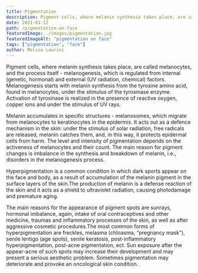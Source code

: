 ```yaml
---
title: Pigmentation
description: Pigment cells, where melanin synthesis takes place, are called melanocytes, and the process itself
date: 2021-01-12
path: /pigmentation-on-face
featuredImage: ./images/pigmentation.jpg
featuredImageAlt: "pigmentation on face"
tags: ["pigmentation", "face"]
author: Melisa Laurini
---
```

 
Pigment cells, where melanin synthesis takes place, are called melanocytes, and the process itself - melanogenesis, which is regulated from internal (genetic, hormonal) and external (UV radiation, chemical) factors. Melanogenesis starts with melanin synthesis from the tyrosine amino acid, found in melanocytes, under the stimulus of the tyrosinase enzyme. Activation of tyrosinase is realized in the presence of reactive oxygen, copper ions and under the stimulus of UV rays.

Melanin  accumulates in specific structures - melanosomes, which migrate from melanocytes to keratinocytes in the epidermis. It acts out as a defence mechanism in the skin: under the stimulus of solar radiation, free radicals are released, melanin catches them, and, in this way, it protects epidermal cells from harm. The level and intensity of pigmentation depends on the activeness of melanocytes and their count. The main reason for pigment changes is imbalance in the synthesis and breakdown of melanin, i.e., disorders in the melanogenesis process.  

Hyperpigmentation is a common condition in which dark sports appear on the face and body, as a result of accumulation of the melanin pigment in the surface layers of the skin.The production of melanin is a defense reaction of the skin and it acts as a shield to ultraviolet radiation, causing photodamage and premature aging.

The main reasons for the appearance of pigment spots are sunrays, hormonal imbalance, again, intake of oral contraceptives and other medicine, traumas and inflammatory processes of the skin, as well as after aggressive cosmetic procedures.The most common forms of hyperpigmentation are freckles, melasma (chloasma, “pregnancy mask”), senile lentigo (age spots), senile keratosis, post-inflammatory hyperpigmentation, post-acne pigmentation, ect. Sun exposure after the appear-acne of such spots may increase their development and may present a serious aesthetic problem. Sometimes pigmentation may deteriorate and provoke an oncological skin condition.


